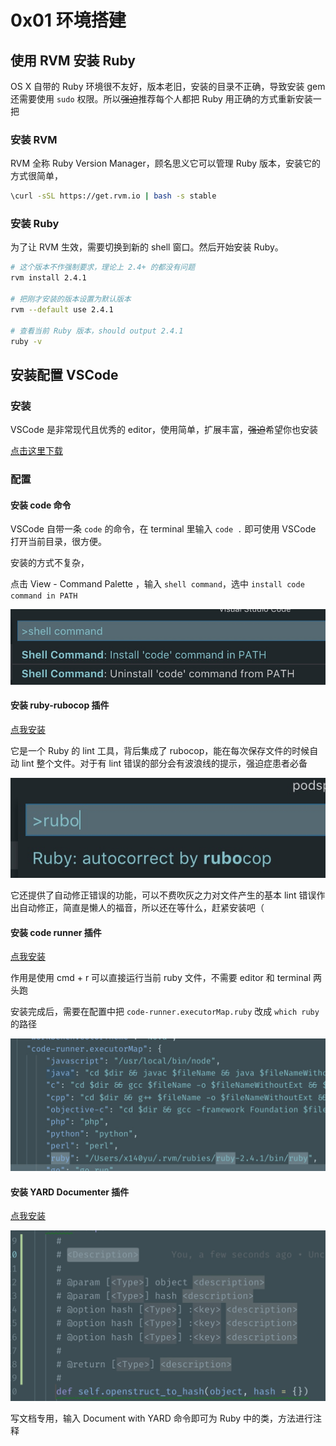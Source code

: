 # 0x01 环境搭建


## 使用 RVM 安装 Ruby

OS X 自带的 Ruby 环境很不友好，版本老旧，安装的目录不正确，导致安装 gem 还需要使用 `sudo` 权限。所以~~强迫~~推荐每个人都把 Ruby 用正确的方式重新安装一把

### 安装 RVM

RVM 全称 Ruby Version Manager，顾名思义它可以管理 Ruby 版本，安装它的方式很简单，

```bash
\curl -sSL https://get.rvm.io | bash -s stable
```

### 安装 Ruby

为了让 RVM 生效，需要切换到新的 shell 窗口。然后开始安装 Ruby。


```bash
# 这个版本不作强制要求，理论上 2.4+ 的都没有问题
rvm install 2.4.1
 
# 把刚才安装的版本设置为默认版本
rvm --default use 2.4.1
 
# 查看当前 Ruby 版本，should output 2.4.1
ruby -v
```

## 安装配置 VSCode

### 安装

VSCode 是非常现代且优秀的 editor，使用简单，扩展丰富，~~强迫~~希望你也安装

 [点击这里下载](https://code.visualstudio.com/Download)

### 配置

#### 安装 code 命令

VSCode 自带一条 `code` 的命令，在 terminal 里输入 `code .` 即可使用 VSCode 打开当前目录，很方便。

安装的方式不复杂，

点击 View - Command Palette ，输入 `shell command`，选中 `install code command in PATH` 

![image-20180914141538570](./assets/image-20180914141538570.png)

#### 安装 ruby-rubocop 插件

[点我安装](https://marketplace.visualstudio.com/items?itemName=misogi.ruby-rubocop)

它是一个 Ruby 的 lint 工具，背后集成了 rubocop，能在每次保存文件的时候自动 lint 整个文件。对于有 lint 错误的部分会有波浪线的提示，强迫症患者必备

![image-20180914141527838](./assets/image-20180914141527838.png)

它还提供了自动修正错误的功能，可以不费吹灰之力对文件产生的基本 lint 错误作出自动修正，简直是懒人的福音，所以还在等什么，赶紧安装吧（

#### 安装 code runner 插件

[点我安装](https://marketplace.visualstudio.com/items?itemName=formulahendry.code-runner)

作用是使用 cmd + r 可以直接运行当前 ruby 文件，不需要 editor 和 terminal 两头跑

安装完成后，需要在配置中把 `code-runner.executorMap.ruby` 改成 `which ruby` 的路径

![image-20180914141511070](./assets/image-20180914141511070.png)


#### 安装 YARD Documenter 插件

[点我安装](https://marketplace.visualstudio.com/items?itemName=pavlitsky.yard)

![image-20180914141452290](./assets/image-20180914141452290.png)

写文档专用，输入 Document with YARD 命令即可为 Ruby 中的类，方法进行注释